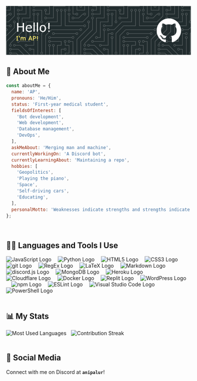 <img src="./ap-github-header-image.png" alt="Github header image"  />

## 🧔 About Me

```js
const aboutMe = {
  name: 'AP',
  pronouns: 'He/Him',
  status: 'First-year medical student',
  fieldsOfInterest: [
    'Bot development',
    'Web development',
    'Database management',
    'DevOps',
  ],
  askMeAbout: 'Merging man and machine',
  currentlyWorkingOn: 'A Discord bot',
  currentlyLearningAbout: 'Maintaining a repo',
  hobbies: [
    'Geopolitics',
    'Playing the piano',
    'Space',
    'Self-driving cars',
    'Educating',
  ],
  personalMotto: 'Weaknesses indicate strengths and strengths indicate weaknesses',
};
```

<br/>

## 👨‍💻 Languages and Tools I Use

<div align="left">
  <img src="https://cdn.jsdelivr.net/gh/devicons/devicon/icons/javascript/javascript-original.svg" height="40" alt="JavaScript Logo"  />
  <img width="10" />
  <img src="https://cdn.jsdelivr.net/gh/devicons/devicon/icons/python/python-original.svg" height="40" alt="Python Logo"  />
  <img width="10" />
  <img src="https://cdn.jsdelivr.net/gh/devicons/devicon/icons/html5/html5-original.svg" height="40" alt="HTML5 Logo"  />
  <img width="10" />
  <img src="https://cdn.jsdelivr.net/gh/devicons/devicon/icons/css3/css3-original.svg" height="40" alt="CSS3 Logo"  />
  <img width="10" />
  <img src="https://cdn.jsdelivr.net/gh/devicons/devicon/icons/git/git-original.svg" height="40" alt="git Logo"  />
  <img width="10" />
  <img src="https://skillicons.dev/icons?i=regex" height="40" alt="RegEx Logo"  />
  <img width="10" />
  <img src="https://cdn.simpleicons.org/latex/008080" height="40" alt="LaTeX Logo"  />
  <img width="10" />
  <img src="https://skillicons.dev/icons?i=md" height="40" alt="Markdown Logo"  />
  <img width="10" />
  <img src="https://cdn.jsdelivr.net/gh/devicons/devicon/icons/discordjs/discordjs-plain.svg" height="40" alt="discord.js Logo"  />
  <img width="10" />
  <img src="https://cdn.simpleicons.org/mongodb/47A248" height="40" alt="MongoDB Logo"  />
  <img width="10" />
  <img src="https://cdn.jsdelivr.net/gh/devicons/devicon/icons/heroku/heroku-original.svg" height="40" alt="Heroku Logo"  />
  <img width="10" />
  <img src="https://cdn.simpleicons.org/cloudflare/F38020" height="40" alt="Cloudflare Logo"  />
  <img width="10" />
  <img src="https://cdn.simpleicons.org/docker/2496ED" height="40" alt="Docker Logo"  />
  <img width="10" />
  <img src="https://cdn.simpleicons.org/replit/F26207" height="40" alt="Replit Logo"  />
  <img width="10" />
  <img src="https://cdn.simpleicons.org/wordpress/21759B" height="40" alt="WordPress Logo"  />
  <img width="10" />
  <img src="https://cdn.simpleicons.org/npm/CB3837" height="40" alt="npm Logo"  />
  <img width="10" />
  <img src="https://cdn.jsdelivr.net/gh/devicons/devicon/icons/eslint/eslint-original.svg" height="40" alt="ESLint Logo"  />
  <img width="10" />
  <img src="https://cdn.jsdelivr.net/gh/devicons/devicon/icons/vscode/vscode-original.svg" height="40" alt="Visual Studio Code Logo"  />
  <img width="10" />
  <img src="https://cdn.simpleicons.org/powershell/5391FE" height="40" alt="PowerShell Logo"  />
</div>

<br/>

## 📊 My Stats

<div align="left">
  <img src="https://github-readme-stats.vercel.app/api/top-langs?username=anipalur&locale=en&hide_title=false&layout=compact&card_width=320&langs_count=6&theme=onedark&hide_border=false&order=2" height="150" alt="Most Used Languages"  />
  <img width="5" />
  <img src="https://streak-stats.demolab.com?user=anipalur&locale=en&mode=weekly&theme=onedark&hide_border=false&border_radius=5&date_format=j M[ Y]&order=3" height="150" alt="Contribution Streak"  />
</div>

<br/>

## 💬 Social Media

Connect with me on Discord at **`anipalur`**!
